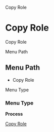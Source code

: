 
Copy Role
# Copy Role


Copy Role

Menu Path
## Menu Path



- Copy Role

Menu Type
### Menu Type

**Process**


[Copy Role](../../functional-guide/window/process-copyrole.md)